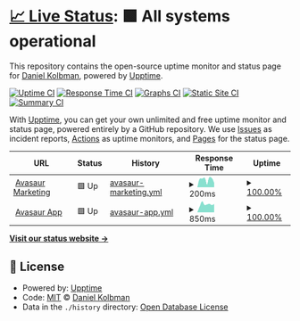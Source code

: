 # [📈 Live Status](https://dankolbman.github.io/avasaur-status): <!--live status--> **🟩 All systems operational**

This repository contains the open-source uptime monitor and status page for [Daniel Kolbman](https://kolbman.com), powered by [Upptime](https://github.com/upptime/upptime).

[![Uptime CI](https://github.com/dankolbman/avasaur-status/workflows/Uptime%20CI/badge.svg)](https://github.com/dankolbman/avasaur-status/actions?query=workflow%3A%22Uptime+CI%22)
[![Response Time CI](https://github.com/dankolbman/avasaur-status/workflows/Response%20Time%20CI/badge.svg)](https://github.com/dankolbman/avasaur-status/actions?query=workflow%3A%22Response+Time+CI%22)
[![Graphs CI](https://github.com/dankolbman/avasaur-status/workflows/Graphs%20CI/badge.svg)](https://github.com/dankolbman/avasaur-status/actions?query=workflow%3A%22Graphs+CI%22)
[![Static Site CI](https://github.com/dankolbman/avasaur-status/workflows/Static%20Site%20CI/badge.svg)](https://github.com/dankolbman/avasaur-status/actions?query=workflow%3A%22Static+Site+CI%22)
[![Summary CI](https://github.com/dankolbman/avasaur-status/workflows/Summary%20CI/badge.svg)](https://github.com/dankolbman/avasaur-status/actions?query=workflow%3A%22Summary+CI%22)

With [Upptime](https://upptime.js.org), you can get your own unlimited and free uptime monitor and status page, powered entirely by a GitHub repository. We use [Issues](https://github.com/dankolbman/avasaur-status/issues) as incident reports, [Actions](https://github.com/dankolbman/avasaur-status/actions) as uptime monitors, and [Pages](https://dankolbman.github.io/avasaur-status) for the status page.

<!--start: status pages-->
<!-- This summary is generated by Upptime (https://github.com/upptime/upptime) -->
<!-- Do not edit this manually, your changes will be overwritten -->
<!-- prettier-ignore -->
| URL | Status | History | Response Time | Uptime |
| --- | ------ | ------- | ------------- | ------ |
| <img alt="" src="https://icons.duckduckgo.com/ip3/avasaur.com.ico" height="13"> [Avasaur Marketing](https://avasaur.com) | 🟩 Up | [avasaur-marketing.yml](https://github.com/dankolbman/avasaur-status/commits/HEAD/history/avasaur-marketing.yml) | <details><summary><img alt="Response time graph" src="./graphs/avasaur-marketing/response-time-week.png" height="20"> 200ms</summary><br><a href="https://status.avasaur.com/history/avasaur-marketing"><img alt="Response time 349" src="https://img.shields.io/endpoint?url=https%3A%2F%2Fraw.githubusercontent.com%2Fdankolbman%2Favasaur-status%2FHEAD%2Fapi%2Favasaur-marketing%2Fresponse-time.json"></a><br><a href="https://status.avasaur.com/history/avasaur-marketing"><img alt="24-hour response time 112" src="https://img.shields.io/endpoint?url=https%3A%2F%2Fraw.githubusercontent.com%2Fdankolbman%2Favasaur-status%2FHEAD%2Fapi%2Favasaur-marketing%2Fresponse-time-day.json"></a><br><a href="https://status.avasaur.com/history/avasaur-marketing"><img alt="7-day response time 200" src="https://img.shields.io/endpoint?url=https%3A%2F%2Fraw.githubusercontent.com%2Fdankolbman%2Favasaur-status%2FHEAD%2Fapi%2Favasaur-marketing%2Fresponse-time-week.json"></a><br><a href="https://status.avasaur.com/history/avasaur-marketing"><img alt="30-day response time 464" src="https://img.shields.io/endpoint?url=https%3A%2F%2Fraw.githubusercontent.com%2Fdankolbman%2Favasaur-status%2FHEAD%2Fapi%2Favasaur-marketing%2Fresponse-time-month.json"></a><br><a href="https://status.avasaur.com/history/avasaur-marketing"><img alt="1-year response time 333" src="https://img.shields.io/endpoint?url=https%3A%2F%2Fraw.githubusercontent.com%2Fdankolbman%2Favasaur-status%2FHEAD%2Fapi%2Favasaur-marketing%2Fresponse-time-year.json"></a></details> | <details><summary><a href="https://status.avasaur.com/history/avasaur-marketing">100.00%</a></summary><a href="https://status.avasaur.com/history/avasaur-marketing"><img alt="All-time uptime 99.95%" src="https://img.shields.io/endpoint?url=https%3A%2F%2Fraw.githubusercontent.com%2Fdankolbman%2Favasaur-status%2FHEAD%2Fapi%2Favasaur-marketing%2Fuptime.json"></a><br><a href="https://status.avasaur.com/history/avasaur-marketing"><img alt="24-hour uptime 100.00%" src="https://img.shields.io/endpoint?url=https%3A%2F%2Fraw.githubusercontent.com%2Fdankolbman%2Favasaur-status%2FHEAD%2Fapi%2Favasaur-marketing%2Fuptime-day.json"></a><br><a href="https://status.avasaur.com/history/avasaur-marketing"><img alt="7-day uptime 100.00%" src="https://img.shields.io/endpoint?url=https%3A%2F%2Fraw.githubusercontent.com%2Fdankolbman%2Favasaur-status%2FHEAD%2Fapi%2Favasaur-marketing%2Fuptime-week.json"></a><br><a href="https://status.avasaur.com/history/avasaur-marketing"><img alt="30-day uptime 99.96%" src="https://img.shields.io/endpoint?url=https%3A%2F%2Fraw.githubusercontent.com%2Fdankolbman%2Favasaur-status%2FHEAD%2Fapi%2Favasaur-marketing%2Fuptime-month.json"></a><br><a href="https://status.avasaur.com/history/avasaur-marketing"><img alt="1-year uptime 99.95%" src="https://img.shields.io/endpoint?url=https%3A%2F%2Fraw.githubusercontent.com%2Fdankolbman%2Favasaur-status%2FHEAD%2Fapi%2Favasaur-marketing%2Fuptime-year.json"></a></details>
| <img alt="" src="https://icons.duckduckgo.com/ip3/app.avasaur.com.ico" height="13"> [Avasaur App](https://app.avasaur.com) | 🟩 Up | [avasaur-app.yml](https://github.com/dankolbman/avasaur-status/commits/HEAD/history/avasaur-app.yml) | <details><summary><img alt="Response time graph" src="./graphs/avasaur-app/response-time-week.png" height="20"> 850ms</summary><br><a href="https://status.avasaur.com/history/avasaur-app"><img alt="Response time 778" src="https://img.shields.io/endpoint?url=https%3A%2F%2Fraw.githubusercontent.com%2Fdankolbman%2Favasaur-status%2FHEAD%2Fapi%2Favasaur-app%2Fresponse-time.json"></a><br><a href="https://status.avasaur.com/history/avasaur-app"><img alt="24-hour response time 883" src="https://img.shields.io/endpoint?url=https%3A%2F%2Fraw.githubusercontent.com%2Fdankolbman%2Favasaur-status%2FHEAD%2Fapi%2Favasaur-app%2Fresponse-time-day.json"></a><br><a href="https://status.avasaur.com/history/avasaur-app"><img alt="7-day response time 850" src="https://img.shields.io/endpoint?url=https%3A%2F%2Fraw.githubusercontent.com%2Fdankolbman%2Favasaur-status%2FHEAD%2Fapi%2Favasaur-app%2Fresponse-time-week.json"></a><br><a href="https://status.avasaur.com/history/avasaur-app"><img alt="30-day response time 826" src="https://img.shields.io/endpoint?url=https%3A%2F%2Fraw.githubusercontent.com%2Fdankolbman%2Favasaur-status%2FHEAD%2Fapi%2Favasaur-app%2Fresponse-time-month.json"></a><br><a href="https://status.avasaur.com/history/avasaur-app"><img alt="1-year response time 763" src="https://img.shields.io/endpoint?url=https%3A%2F%2Fraw.githubusercontent.com%2Fdankolbman%2Favasaur-status%2FHEAD%2Fapi%2Favasaur-app%2Fresponse-time-year.json"></a></details> | <details><summary><a href="https://status.avasaur.com/history/avasaur-app">100.00%</a></summary><a href="https://status.avasaur.com/history/avasaur-app"><img alt="All-time uptime 98.06%" src="https://img.shields.io/endpoint?url=https%3A%2F%2Fraw.githubusercontent.com%2Fdankolbman%2Favasaur-status%2FHEAD%2Fapi%2Favasaur-app%2Fuptime.json"></a><br><a href="https://status.avasaur.com/history/avasaur-app"><img alt="24-hour uptime 100.00%" src="https://img.shields.io/endpoint?url=https%3A%2F%2Fraw.githubusercontent.com%2Fdankolbman%2Favasaur-status%2FHEAD%2Fapi%2Favasaur-app%2Fuptime-day.json"></a><br><a href="https://status.avasaur.com/history/avasaur-app"><img alt="7-day uptime 100.00%" src="https://img.shields.io/endpoint?url=https%3A%2F%2Fraw.githubusercontent.com%2Fdankolbman%2Favasaur-status%2FHEAD%2Fapi%2Favasaur-app%2Fuptime-week.json"></a><br><a href="https://status.avasaur.com/history/avasaur-app"><img alt="30-day uptime 100.00%" src="https://img.shields.io/endpoint?url=https%3A%2F%2Fraw.githubusercontent.com%2Fdankolbman%2Favasaur-status%2FHEAD%2Fapi%2Favasaur-app%2Fuptime-month.json"></a><br><a href="https://status.avasaur.com/history/avasaur-app"><img alt="1-year uptime 100.00%" src="https://img.shields.io/endpoint?url=https%3A%2F%2Fraw.githubusercontent.com%2Fdankolbman%2Favasaur-status%2FHEAD%2Fapi%2Favasaur-app%2Fuptime-year.json"></a></details>

<!--end: status pages-->

[**Visit our status website →**](https://dankolbman.github.io/avasaur-status)

## 📄 License

- Powered by: [Upptime](https://github.com/upptime/upptime)
- Code: [MIT](./LICENSE) © [Daniel Kolbman](https://kolbman.com)
- Data in the `./history` directory: [Open Database License](https://opendatacommons.org/licenses/odbl/1-0/)
